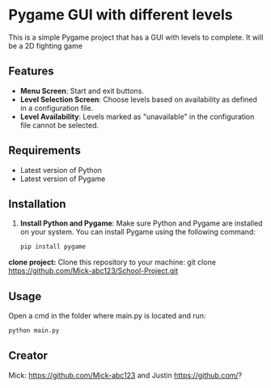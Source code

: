 # Pygame GUI with different levels 

This is a simple Pygame project that has a GUI with levels to complete. It will be a 2D fighting game

## Features

- **Menu Screen**: Start and exit buttons.
- **Level Selection Screen**: Choose levels based on availability as defined in a configuration file.
- **Level Availability**: Levels marked as "unavailable" in the configuration file cannot be selected.

## Requirements

- Latest version of Python
- Latest version of Pygame

## Installation

1. **Install Python and Pygame**: Make sure Python and Pygame are installed on your system. You can install Pygame using the following command:

   ```bash
   pip install pygame
   ```

**clone project:** Clone this repository to your machine:
git clone https://github.com/Mick-abc123/School-Project.git

## Usage
Open a cmd in the folder where main.py is located and run:
   
   ```bash
   python main.py
   ```
## Creator
Mick: https://github.com/Mick-abc123 and
Justin https://github.com/?
